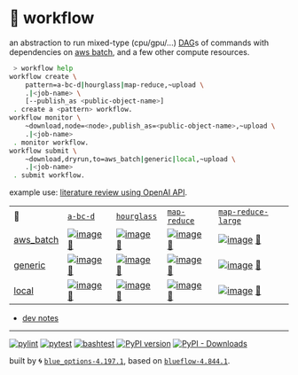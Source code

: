 # 📜 workflow

an abstraction to run mixed-type (cpu/gpu/...) [DAG](https://networkx.org/documentation/stable/reference/classes/digraph.html)s of commands with dependencies on [aws batch](https://aws.amazon.com/batch/), and a few other compute resources.

```bash
 > workflow help
workflow create \
	pattern=a-bc-d|hourglass|map-reduce,~upload \
	.|<job-name> \
	[--publish_as <public-object-name>]
 . create a <pattern> workflow.
workflow monitor \
	~download,node=<node>,publish_as=<public-object-name>,~upload \
	.|<job-name>
 . monitor workflow.
workflow submit \
	~download,dryrun,to=aws_batch|generic|local,~upload \
	.|<job-name>
 . submit workflow.
```

example use: [literature review using OpenAI API](https://github.com/kamangir/openai-commands/tree/main/openai_commands/literature_review).

|   |   |   |   |   |
| --- | --- | --- | --- | --- |
| 📜 | [`a-bc-d`](./patterns/a-bc-d.dot) | [`hourglass`](./patterns/hourglass.dot) | [`map-reduce`](./patterns/map-reduce.dot) | [`map-reduce-large`](./patterns/map-reduce-large.dot) |
| [aws_batch](./runners/aws_batch.py) | [![image](https://kamangir-public.s3.ca-central-1.amazonaws.com/aws_batch-a-bc-d/workflow.gif?raw=true&random=6cfntnab07b8s932)](https://kamangir-public.s3.ca-central-1.amazonaws.com/aws_batch-a-bc-d/workflow.gif?raw=true&random=6cfntnab07b8s932) [🔗](https://kamangir-public.s3.ca-central-1.amazonaws.com/aws_batch-a-bc-d/workflow.gif?raw=true&random=6cfntnab07b8s932) | [![image](https://kamangir-public.s3.ca-central-1.amazonaws.com/aws_batch-hourglass/workflow.gif?raw=true&random=nhngcgjo4wq2kw5s)](https://kamangir-public.s3.ca-central-1.amazonaws.com/aws_batch-hourglass/workflow.gif?raw=true&random=nhngcgjo4wq2kw5s) [🔗](https://kamangir-public.s3.ca-central-1.amazonaws.com/aws_batch-hourglass/workflow.gif?raw=true&random=nhngcgjo4wq2kw5s) | [![image](https://kamangir-public.s3.ca-central-1.amazonaws.com/aws_batch-map-reduce/workflow.gif?raw=true&random=on7fnrejq78yd4yy)](https://kamangir-public.s3.ca-central-1.amazonaws.com/aws_batch-map-reduce/workflow.gif?raw=true&random=on7fnrejq78yd4yy) [🔗](https://kamangir-public.s3.ca-central-1.amazonaws.com/aws_batch-map-reduce/workflow.gif?raw=true&random=on7fnrejq78yd4yy) | [![image](https://kamangir-public.s3.ca-central-1.amazonaws.com/aws_batch-map-reduce-large/workflow.gif?raw=true&random=ouxqtfmyca236vp0)](https://kamangir-public.s3.ca-central-1.amazonaws.com/aws_batch-map-reduce-large/workflow.gif?raw=true&random=ouxqtfmyca236vp0) [🔗](https://kamangir-public.s3.ca-central-1.amazonaws.com/aws_batch-map-reduce-large/workflow.gif?raw=true&random=ouxqtfmyca236vp0) |
| [generic](./runners/generic.py) | [![image](https://kamangir-public.s3.ca-central-1.amazonaws.com/generic-a-bc-d/workflow.gif?raw=true&random=b6fau4ddtr0zj90x)](https://kamangir-public.s3.ca-central-1.amazonaws.com/generic-a-bc-d/workflow.gif?raw=true&random=b6fau4ddtr0zj90x) [🔗](https://kamangir-public.s3.ca-central-1.amazonaws.com/generic-a-bc-d/workflow.gif?raw=true&random=b6fau4ddtr0zj90x) | [![image](https://kamangir-public.s3.ca-central-1.amazonaws.com/generic-hourglass/workflow.gif?raw=true&random=55stri8wjz3gn9uw)](https://kamangir-public.s3.ca-central-1.amazonaws.com/generic-hourglass/workflow.gif?raw=true&random=55stri8wjz3gn9uw) [🔗](https://kamangir-public.s3.ca-central-1.amazonaws.com/generic-hourglass/workflow.gif?raw=true&random=55stri8wjz3gn9uw) | [![image](https://kamangir-public.s3.ca-central-1.amazonaws.com/generic-map-reduce/workflow.gif?raw=true&random=mrunlf75fgheazz3)](https://kamangir-public.s3.ca-central-1.amazonaws.com/generic-map-reduce/workflow.gif?raw=true&random=mrunlf75fgheazz3) [🔗](https://kamangir-public.s3.ca-central-1.amazonaws.com/generic-map-reduce/workflow.gif?raw=true&random=mrunlf75fgheazz3) | [![image](https://kamangir-public.s3.ca-central-1.amazonaws.com/generic-map-reduce-large/workflow.gif?raw=true&random=3gtajhg0y09kd0fn)](https://kamangir-public.s3.ca-central-1.amazonaws.com/generic-map-reduce-large/workflow.gif?raw=true&random=3gtajhg0y09kd0fn) [🔗](https://kamangir-public.s3.ca-central-1.amazonaws.com/generic-map-reduce-large/workflow.gif?raw=true&random=3gtajhg0y09kd0fn) |
| [local](./runners/local.py) | [![image](https://kamangir-public.s3.ca-central-1.amazonaws.com/local-a-bc-d/workflow.gif?raw=true&random=q9tmejsoj0fgihs8)](https://kamangir-public.s3.ca-central-1.amazonaws.com/local-a-bc-d/workflow.gif?raw=true&random=q9tmejsoj0fgihs8) [🔗](https://kamangir-public.s3.ca-central-1.amazonaws.com/local-a-bc-d/workflow.gif?raw=true&random=q9tmejsoj0fgihs8) | [![image](https://kamangir-public.s3.ca-central-1.amazonaws.com/local-hourglass/workflow.gif?raw=true&random=x6sctrzizyv1d8ap)](https://kamangir-public.s3.ca-central-1.amazonaws.com/local-hourglass/workflow.gif?raw=true&random=x6sctrzizyv1d8ap) [🔗](https://kamangir-public.s3.ca-central-1.amazonaws.com/local-hourglass/workflow.gif?raw=true&random=x6sctrzizyv1d8ap) | [![image](https://kamangir-public.s3.ca-central-1.amazonaws.com/local-map-reduce/workflow.gif?raw=true&random=j5n4u3k4vydoemp3)](https://kamangir-public.s3.ca-central-1.amazonaws.com/local-map-reduce/workflow.gif?raw=true&random=j5n4u3k4vydoemp3) [🔗](https://kamangir-public.s3.ca-central-1.amazonaws.com/local-map-reduce/workflow.gif?raw=true&random=j5n4u3k4vydoemp3) | [![image](https://kamangir-public.s3.ca-central-1.amazonaws.com/local-map-reduce-large/workflow.gif?raw=true&random=oph2qiio9wbtns80)](https://kamangir-public.s3.ca-central-1.amazonaws.com/local-map-reduce-large/workflow.gif?raw=true&random=oph2qiio9wbtns80) [🔗](https://kamangir-public.s3.ca-central-1.amazonaws.com/local-map-reduce-large/workflow.gif?raw=true&random=oph2qiio9wbtns80) |

- [dev notes](https://arash-kamangir.medium.com/%EF%B8%8F-openai-experiments-54-e49117dc69ef)

---


[![pylint](https://github.com/kamangir/notebooks-and-scripts/actions/workflows/pylint.yml/badge.svg)](https://github.com/kamangir/notebooks-and-scripts/actions/workflows/pylint.yml) [![pytest](https://github.com/kamangir/notebooks-and-scripts/actions/workflows/pytest.yml/badge.svg)](https://github.com/kamangir/notebooks-and-scripts/actions/workflows/pytest.yml) [![bashtest](https://github.com/kamangir/notebooks-and-scripts/actions/workflows/bashtest.yml/badge.svg)](https://github.com/kamangir/notebooks-and-scripts/actions/workflows/bashtest.yml) [![PyPI version](https://img.shields.io/pypi/v/notebooks-and-scripts.svg)](https://pypi.org/project/notebooks-and-scripts/) [![PyPI - Downloads](https://img.shields.io/pypi/dd/notebooks-and-scripts)](https://pypistats.org/packages/notebooks-and-scripts)

built by 🌀 [`blue_options-4.197.1`](https://github.com/kamangir/awesome-bash-cli), based on [`blueflow-4.844.1`](https://github.com/kamangir/notebooks-and-scripts).

